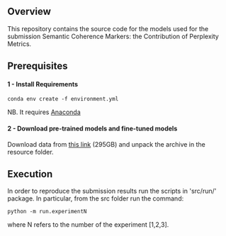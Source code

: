 ## Overview
This repository contains the source code for the models used for the submission Semantic Coherence Markers: the Contribution of Perplexity Metrics.

## Prerequisites
#### 1 - Install Requirements
```
conda env create -f environment.yml
```
NB. It requires [Anaconda](https://www.anaconda.com/distribution/)

#### 2 - Download pre-trained models and fine-tuned models
Download data from [this link](https://drive.google.com/file/d/1YYMmFlwrNnuQSgUnDlteSrLopm82VyCo/view?usp=sharing) (295GB) and unpack the archive in the resource folder.

## Execution
In order to reproduce the submission results run the scripts in 'src/run/' package. In particular, from the src folder run the command:
```
python -m run.experimentN
```
where N refers to the number of the experiment [1,2,3].